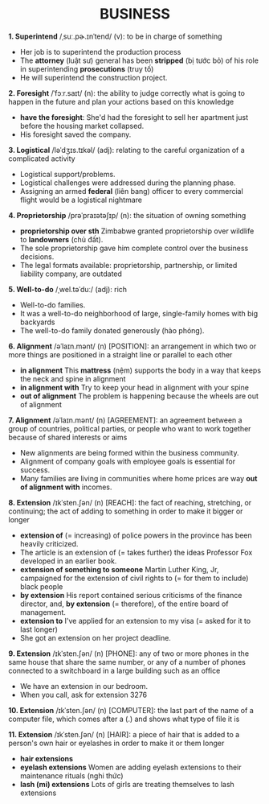 <h1 align="center"><strong>BUSINESS</strong></h1>

**1. Superintend** /ˌsuː.pɚ.ɪnˈtend/ (v): to be in charge of something
- Her job is to superintend the production process
- The **attorney** (luật sư) general has been **stripped** (bị tước bỏ) of his role in superintending **prosecutions** (truy tố)
- He will superintend the construction project.

**2. Foresight** /ˈfɔːr.saɪt/ (n): the ability to judge correctly what is going to happen in the future and plan your actions based on this knowledge
- **have the foresight**: She'd had the foresight to sell her apartment just before the housing market collapsed.
- His foresight saved the company.

**3. Logistical** /ləˈdʒɪs.tɪkəl/ (adj): relating to the careful organization of a complicated activity
- Logistical support/problems.
- Logistical challenges were addressed during the planning phase.
- Assigning an armed **federal** (liên bang) officer to every commercial flight would be a logistical nightmare

**4. Proprietorship** /prəˈpraɪətəʃɪp/ (n): the situation of owning something
- **proprietorship over sth** Zimbabwe granted proprietorship over wildlife to **landowners** (chủ đất).
- The sole proprietorship gave him complete control over the business decisions.
- The legal formats available: proprietorship, partnership, or limited liability company, are outdated

**5. Well-to-do** /ˌwel.təˈduː/ (adj): rich
- Well-to-do families.
- It was a well-to-do neighborhood of large, single-family homes with big backyards
- The well-to-do family donated generously (hào phóng).

**6. Alignment** /əˈlaɪn.mənt/ (n) [POSITION]: an arrangement in which two or more things are positioned in a straight line or parallel to each other
- **in alignment** This **mattress** (nệm) supports the body in a way that keeps the neck and spine in alignment
- **in alignment with** Try to keep your head in alignment with your spine
- **out of alignment** The problem is happening because the wheels are out of alignment

**7. Alignment** /əˈlaɪn.mənt/ (n) [AGREEMENT]: an agreement between a group of countries, political parties, or people who want to work together because of shared interests or aims
- New alignments are being formed within the business community.
- Alignment of company goals with employee goals is essential for success.
- Many families are living in communities where home prices are way **out of alignment with** incomes.

**8. Extension** /ɪkˈsten.ʃən/ (n) [REACH]: the fact of reaching, stretching, or continuing; the act of adding to something in order to make it bigger or longer

- **extension of** (= increasing) of police powers in the province has been heavily criticized.
- The article is an extension of (= takes further) the ideas Professor Fox developed in an earlier book.
- **extension of something to someone** Martin Luther King, Jr, campaigned for the extension of civil rights to (= for them to include) black people
- **by extension** His report contained serious criticisms of the finance director, and, **by extension** (= therefore), of the entire board of management.
- **extension to** I've applied for an extension to my visa (= asked for it to last longer)
- She got an extension on her project deadline.

**9. Extension** /ɪkˈsten.ʃən/ (n) [PHONE]: any of two or more phones in the same house that share the same number, or any of a number of phones connected to a switchboard in a large building such as an office
- We have an extension in our bedroom.
- When you call, ask for extension 3276

**10. Extension** /ɪkˈsten.ʃən/ (n) [COMPUTER]: the last part of the name of a computer file, which comes after a (.) and shows what type of file it is

**11. Extension** /ɪkˈsten.ʃən/ (n) [HAIR]: a piece of hair that is added to a person's own hair or eyelashes in order to make it or them longer
- **hair extensions**
- **eyelash extensions** Women are adding eyelash extensions to their maintenance rituals (nghi thức)
- **lash (mi) extensions** Lots of girls are treating themselves to lash extensions